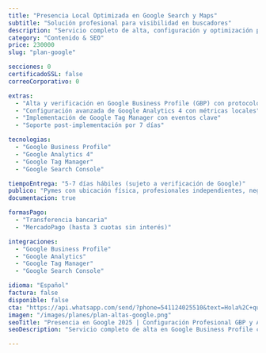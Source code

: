 ```yaml
---
title: "Presencia Local Optimizada en Google Search y Maps"
subtitle: "Solución profesional para visibilidad en buscadores"
description: "Servicio completo de alta, configuración y optimización para que tu marca aparezca correctamente en los principales servicios de Google. Ideal para negocios locales y profesionales que buscan visibilidad inmediata y datos precisos."
category: "Contenido & SEO"
price: 230000
slug: "plan-google"

secciones: 0
certificadoSSL: false
correoCorporativo: 0

extras:
  - "Alta y verificación en Google Business Profile (GBP) con protocolos 2025"
  - "Configuración avanzada de Google Analytics 4 con métricas locales"
  - "Implementación de Google Tag Manager con eventos clave"
  - "Soporte post-implementación por 7 días"

tecnologias:
  - "Google Business Profile"
  - "Google Analytics 4"
  - "Google Tag Manager"
  - "Google Search Console"

tiempoEntrega: "5-7 días hábiles (sujeto a verificación de Google)"
publico: "Pymes con ubicación física, profesionales independientes, negocios con enfoque sostenible"
documentacion: true

formasPago:
  - "Transferencia bancaria"
  - "MercadoPago (hasta 3 cuotas sin interés)"

integraciones:
  - "Google Business Profile"
  - "Google Analytics"
  - "Google Tag Manager"
  - "Google Search Console"

idioma: "Español"
factura: false
disponible: false
cta: "https://api.whatsapp.com/send/?phone=541124025510&text=Hola%2C+quiero+el+Plan+Presencia+Local+en+Google&type=phone_number&app_absent=0"
imagen: "/images/planes/plan-altas-google.png"
seoTitle: "Presencia en Google 2025 | Configuración Profesional GBP y Analytics - Pixelar Studio"
seoDescription: "Servicio completo de alta en Google Business Profile con configuración de Analytics 4, Tag Manager y optimización para búsquedas locales."

---
```

